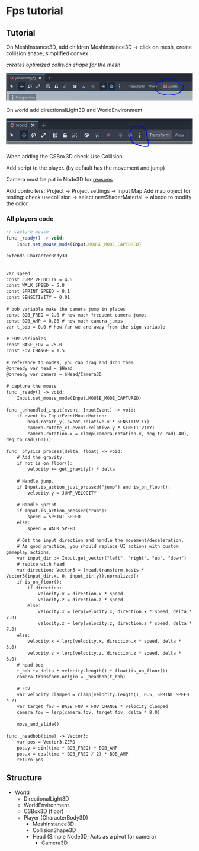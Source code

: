 # Fps tutorial

## Tutorial

On MeshInstance3D, add children MeshInstance3D -> click on mesh, create collision shape, simplified convex

_creates optimized collision shape for the mesh_

![collision-add.PNG](/collision-add.PNG)

On world add directionalLight3D and WorldEnvironment

![world add.PNG](/world%20add.PNG)

When adding the CSBox3D check Use Collision

Add script to the player. (by default has the movement and jump)

Camera must be put in Node3D for [reasons](https://docs.godotengine.org/en/latest/tutorials/3d/using_transforms.html)

Add controllers: Project -> Project settings -> Input Map Add map object for testing: check usecollision -> select newShaderMaterial -> albedo to modify the color

### All players code

```js
// capture mouse
func _ready() -> void:
    Input.set_mouse_mode(Input.MOUSE_MODE_CAPTURED)
```

```godotengine [Player.gd]
extends CharacterBody3D


var speed
const JUMP_VELOCITY = 4.5
const WALK_SPEED = 5.8
const SPRINT_SPEED = 8.1
const SENSITIVITY = 0.01

# bob variable make the camera jump in places
const BOB_FREQ = 2.0 # how much frequent camera jumps
const BOB_AMP = 0.08 # how much camera jumps
var t_bob = 0.0 # how far we are away from the sign variable

# FOV variables
const BASE_FOV = 75.0
const FOV_CHANGE = 1.5

# reference to nodes, you can drag and drop them
@onready var head = $Head
@onready var camera = $Head/Camera3D

# capture the mouse
func _ready() -> void:
    Input.set_mouse_mode(Input.MOUSE_MODE_CAPTURED)
    
func _unhandled_input(event: InputEvent) -> void:
    if event is InputEventMouseMotion:
        head.rotate_y(-event.relative.x * SENSITIVITY)
        camera.rotate_x(-event.relative.y * SENSITIVITY)
        camera.rotation.x = clamp(camera.rotation.x, deg_to_rad(-40), deg_to_rad((60)))

func _physics_process(delta: float) -> void:
    # Add the gravity.
    if not is_on_floor():
        velocity += get_gravity() * delta

    # Handle jump.
    if Input.is_action_just_pressed("jump") and is_on_floor():
        velocity.y = JUMP_VELOCITY
        
    # Handle Sprint
    if Input.is_action_pressed("run"):
        speed = SPRINT_SPEED
    else: 
        speed = WALK_SPEED

    # Get the input direction and handle the movement/deceleration.
    # As good practice, you should replace UI actions with custom gameplay actions.
    var input_dir := Input.get_vector("left", "right", "up", "down")
    # replce with head
    var direction: Vector3 = (head.transform.basis * Vector3(input_dir.x, 0, input_dir.y)).normalized()
    if is_on_floor(): 
        if direction:
            velocity.x = direction.x * speed
            velocity.z = direction.z * speed
        else:
            velocity.x = lerp(velocity.x, direction.x * speed, delta * 7.0)
            velocity.z = lerp(velocity.z, direction.z * speed, delta * 7.0)
    else:
        velocity.x = lerp(velocity.x, direction.x * speed, delta * 3.0)
        velocity.z = lerp(velocity.z, direction.z * speed, delta * 3.0)
    # head bob
    t_bob += delta * velocity.length() * float(is_on_floor())
    camera.transform.origin = _headbob(t_bob)
    
    # FOV 
    var velocity_clamped = clamp(velocity.length(), 0.5, SPRINT_SPEED * 2)
    var target_fov = BASE_FOV + FOV_CHANGE * velocity_clamped
    camera.fov = lerp(camera.fov, target_fov, delta * 8.0)

    move_and_slide()
    
func _headbob(time) -> Vector3:
    var pos = Vector3.ZERO
    pos.y = sin(time * BOB_FREQ) * BOB_AMP
    pos.x = cos(time * BOB_FREQ / 2) * BOB_AMP
    return pos

```

## Structure

- World
  - DirectionalLight3D
  - WorldEnvironment
  - CSBox3D (floor)
  - Player (CharacterBody3D)
    - MeshInstance3D
    - CollisionShape3D
    - Head (Simple Node3D; Acts as a pivot for camera)
      - Camera3D
